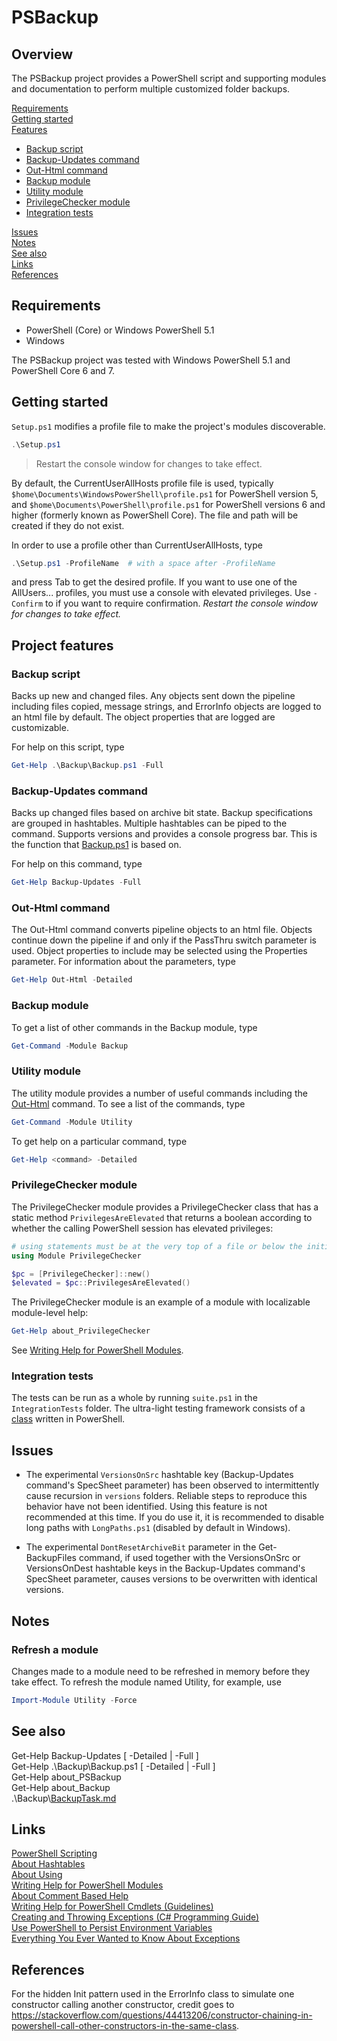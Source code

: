 # PSBackup

## Overview

The PSBackup project provides a PowerShell script and supporting modules and documentation to perform multiple customized folder backups.

[Requirements]  
[Getting started]  
[Features]  

- [Backup script]
- [Backup-Updates command]
- [Out-Html command]
- [Backup module]
- [Utility module]
- [PrivilegeChecker module]
- [Integration tests]

[Issues]  
[Notes]  
[See also]  
[Links]  
[References]  

## Requirements

- PowerShell (Core) or Windows PowerShell 5.1
- Windows

The PSBackup project was tested with Windows PowerShell 5.1 and PowerShell Core 6 and 7.

## Getting started

`Setup.ps1` modifies a profile file to make the project's modules discoverable.

```PowerShell
.\Setup.ps1
```

> Restart the console window for changes to take effect.

By default, the CurrentUserAllHosts profile file is used, typically `$home\Documents\WindowsPowerShell\profile.ps1` for PowerShell version 5, and `$home\Documents\PowerShell\profile.ps1` for PowerShell versions 6 and higher (formerly known as PowerShell Core). The file and path will be created if they do not exist.

In order to use a profile other than CurrentUserAllHosts, type

``` PowerShell
.\Setup.ps1 -ProfileName  # with a space after -ProfileName
```

and press Tab to get the desired profile. If you want to use one of the AllUsers... profiles, you must use a console with elevated privileges. Use `-Confirm` to if you want to require confirmation. *Restart the console window for changes to take effect.*

## Project features

### Backup script

Backs up new and changed files. Any objects sent down the pipeline including files copied, message strings, and ErrorInfo objects are logged to an html file by default. The object properties that are logged are customizable.

For help on this script, type

```PowerShell
Get-Help .\Backup\Backup.ps1 -Full
```

### Backup-Updates command

Backs up changed files based on archive bit state. Backup specifications are grouped in hashtables. Multiple hashtables can be piped to the command. Supports versions and provides a console progress bar. This is the function that [Backup.ps1]( ./Backup/Backup.ps1 ) is based on.

For help on this command, type

``` PowerShell
Get-Help Backup-Updates -Full
```

### Out-Html command

The Out-Html command converts pipeline objects to an html file. Objects continue down the pipeline if and only if the PassThru switch parameter is used. Object properties to include may be selected using the Properties parameter. For information about the parameters, type

```PowerShell
Get-Help Out-Html -Detailed
```

### Backup module  

To get a list of other commands in the Backup module, type

```PowerShell
Get-Command -Module Backup
```

### Utility module

The utility module provides a number of useful commands including the [Out-Html] command. To see a list of the commands, type

```PowerShell
Get-Command -Module Utility
```

To get help on a particular command, type

```PowerShell
Get-Help <command> -Detailed
```

### PrivilegeChecker module

The PrivilegeChecker module provides a PrivilegeChecker class that has a static method `PrivilegesAreElevated` that returns a boolean according to whether the calling PowerShell session has elevated privileges:

```PowerShell
# using statements must be at the very top of a file or below the initial comments.
using Module PrivilegeChecker

$pc = [PrivilegeChecker]::new()
$elevated = $pc::PrivilegesAreElevated()
```

The PrivilegeChecker module is an example of a module with localizable module-level help:

```PowerShell
Get-Help about_PrivilegeChecker
```

See [Writing Help for PowerShell Modules].

### Integration tests

The tests can be run as a whole by running `suite.ps1` in the `IntegrationTests` folder. The ultra-light testing framework consists of a [class]( Modules/IntegrationTester/IntegrationTester.psm1 ) written in PowerShell.

## Issues

- The experimental `VersionsOnSrc` hashtable key (Backup-Updates command's SpecSheet parameter) has been observed to intermittently cause recursion in `versions` folders. Reliable steps to reproduce this behavior have not been identified. Using this feature is not recommended at this time. If you do use it, it is recommended to disable long paths with `LongPaths.ps1` (disabled by default in Windows).  

- The experimental `DontResetArchiveBit` parameter in the Get-BackupFiles command, if used together with the VersionsOnSrc or VersionsOnDest hashtable keys in the Backup-Updates command's SpecSheet parameter, causes versions to be overwritten with identical versions.

## Notes

### Refresh a module

Changes made to a module need to be refreshed in memory before they take effect. To refresh the module named Utility, for example, use

```PowerShell
Import-Module Utility -Force
```

## See also

Get-Help Backup-Updates [ -Detailed | -Full ]  
Get-Help .\Backup\Backup.ps1 [ -Detailed | -Full ]  
Get-Help about_PSBackup  
Get-Help about_Backup  
.\Backup\\[BackupTask.md]  

## Links

[PowerShell Scripting]  
[About Hashtables]  
[About Using]  
[Writing Help for PowerShell Modules]  
[About Comment Based Help]  
[Writing Help for PowerShell Cmdlets (Guidelines)]  
[Creating and Throwing Exceptions (C# Programming Guide)]  
[Use PowerShell to Persist Environment Variables]  
[Everything You Ever Wanted to Know About Exceptions]

## References

For the hidden Init pattern used in the ErrorInfo class to simulate one constructor calling another constructor, credit goes to <https://stackoverflow.com/questions/44413206/constructor-chaining-in-powershell-call-other-constructors-in-the-same-class>.

`` ``

[PowerShell Scripting]: https://docs.microsoft.com/en-us/powershell/scripting/PowerShell-Scripting "https://docs.microsoft.com"

[About Hashtables]: https://docs.microsoft.com/en-us/powershell/module/microsoft.powershell.core/about/about_hash_tables "https://docs.microsoft.com"

[About Using]: https://docs.microsoft.com/en-us/powershell/module/microsoft.powershell.core/about/about_using "https://docs.microsoft.com"

[Creating and Throwing Exceptions (C# Programming Guide)]: https://docs.microsoft.com/en-us/dotnet/csharp/programming-guide/exceptions/creating-and-throwing-exceptions "https://docs.microsoft.com"
[Writing Help for PowerShell Modules]: https://docs.microsoft.com/en-us/powershell/scripting/developer/module/writing-help-for-windows-powershell-modules "https://docs.microsoft.com"

[About Comment Based Help]: https://docs.microsoft.com/en-us/powershell/module/microsoft.powershell.core/about/about_comment_based_help?view=powershell-6 "https://docs.microsoft.com"

[Writing Help for PowerShell Cmdlets (Guidelines)]: https://docs.microsoft.com/en-us/powershell/scripting/developer/help/writing-help-for-windows-powershell-cmdlets "https://docs.microsoft.com"

[Use PowerShell to Persist Environment Variables]: https://trevorsullivan.net/2016/07/25/powershell-environment-variables/ "https://trevorsullivan.net"

[Everything You Ever Wanted to Know About Exceptions]: https://powershellexplained.com/2017-04-10-Powershell-exceptions-everything-you-ever-wanted-to-know/#psitem "https://powershellexplained.com"

[Overview]: #overview
[Requirements]: #requirements

[Features]: #project-features  

[Backup script]: #backup-script  
[Backup-Updates command]: #backup-updates-command  
[Out-Html command]: #out-html-command
[Backup module]: #backup-module  
[Utility module]: #utility-module  
[PrivilegeChecker module]: #privilegechecker-module  
[Integration tests]: #integration-tests  

[Getting started]: #getting-started  
[Notes]: #notes  
[Issues]: #issues
[See also]: #see-also  
[Links]: #links  
[References]: #references  

[BackupTask.md]: ./Backup/BackupTask.md
[Out-Html]: #out-html-command

